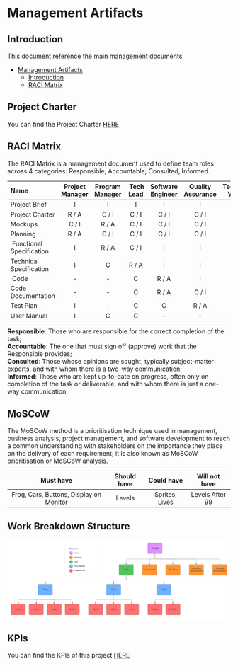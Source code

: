 # Management Artifacts

## Introduction

This document reference the main management documents

- [Management Artifacts](#management-artifacts)
  - [Introduction](#introduction)
  - [RACI Matrix](#raci-matrix)

## Project Charter

You can find the Project Charter [HERE](https://github.com/algosup/2024-2025-project-1-fpga-team-4/blob/Management/Documents/Management/ProjectCharter.md)

## RACI Matrix

The RACI Matrix is a management document used to define team roles across 4 categories: Responsible, Accountable, Consulted, Informed.

| Name                      | Project Manager | Program Manager | Tech Lead | Software Engineer | Quality Assurance | Technical Writer  | Client  |
| :------------------------ | :-------------: | :-------------: | :-------: | :---------------: | :---------------: | :--------------:  | :----:  |
| Project Brief             | I               | I               | I         | I                 | I                 | I                 | R / A   |
| Project Charter           | R / A           | C / I           | C / I     | C / I             | C / I             | C / I             | C       |
| Mockups                   | C / I           | R / A           | C / I     | C / I             | C / I             | C / I             | C / I   |
| Planning                  | R / A           | C / I           | C / I     | C / I             | C / I             | C / I             | -       |
| Functional Specification  | I               | R / A           | C / I     | I                 | I                 | I                 | C       |
| Technical Specification   | I               | C               | R / A     | I                 | I                 | -                 | C       |
| Code                      | -               | -               | C         | R / A             | I                 | -                 | -       |
| Code Documentation        | -               | -               | C         | R / A             | C / I             | -                 | -       |
| Test Plan                 | I               | -               | C         | C                 | R / A             | -                 | -       |
| User Manual               | I               | C               | C         | -                 | -                 | R / A             | I       |

**Responsible**: Those who are responsible for the correct completion of the task; <br>
**Accountable**: The one that must sign off (approve) work that the Responsible provides; <br>
**Consulted**: Those whose opinions are sought, typically subject-matter experts, and with whom there is a two-way communication; <br>
**Informed**: Those who are kept up-to-date on progress, often only on completion of the task or deliverable, and with whom there is just a one-way communication; <br>

## MoSCoW

The MoSCoW method is a prioritisation technique used in management, business analysis, project management, and software development to reach a common understanding with stakeholders on the importance they place on the delivery of each requirement; it is also known as MoSCoW prioritisation or MoSCoW analysis.

| Must have | Should have | Could have | Will not have |
| :---: | :---: | :---: | :---: |
| Frog, Cars, Buttons, Display on Monitor | Levels | Sprites, Lives | Levels After 99 |

## Work Breakdown Structure

![Work Breakdown Structure](/Documents/Images/Work%20Breakdown%20Document.png)

## KPIs

You can find the KPIs of this project [HERE](https://docs.google.com/spreadsheets/d/13jU5yLu1WAvObVslUR08S9Zf0pqd8HzQEdJiWDzK4Rw/edit?usp=sharing)
